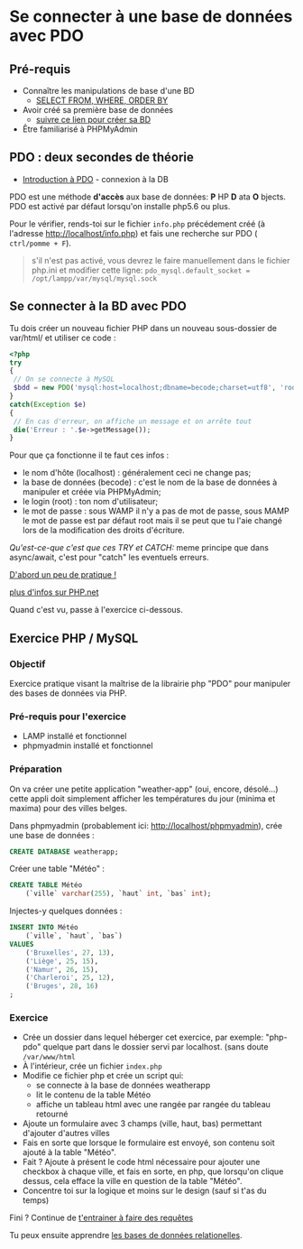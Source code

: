 # Se connecter à une base de données avec PDO

## Pré-requis

- Connaître les manipulations de base d'une BD
  - [SELECT FROM, WHERE, ORDER BY](https://github.com/becodeorg/BXLCentral/blob/master/Parcours/MySQL/1.select.md)
- Avoir créé sa première base de données
  - [suivre ce lien pour créer sa BD](https://github.com/becodeorg/BeCode/wiki/Installer-LAMP-sur-Ubuntu)
- Être familiarisé à PHPMyAdmin

## PDO : deux secondes de théorie

- [Introduction à PDO](https://docs.google.com/presentation/d/14-5BGNJyuILB2kfYlxzsaFDRNA8zCrot9DbYVVNo3X4/edit?usp=sharing) - connexion à la DB

PDO est une méthode **d'accès** aux base de données: **P** HP **D** ata **O** bjects.
PDO est activé par défaut lorsqu'on installe php5.6 ou plus.

Pour le vérifier, rends-toi sur le fichier `info.php` précédement créé (à l'adresse [http://localhost/info.php](http://localhost/info.php)) et fais une recherche sur PDO ( `ctrl/pomme + F`).

> s'il n'est pas activé, vous devrez le faire manuellement dans le fichier php.ini et modifier cette ligne:
> `pdo_mysql.default_socket = /opt/lampp/var/mysql/mysql.sock`

## Se connecter à la BD avec PDO

Tu dois créer un nouveau fichier PHP dans un nouveau sous-dossier de var/html/
et utiliser ce code :

```php
<?php
try
{
 // On se connecte à MySQL
 $bdd = new PDO('mysql:host=localhost;dbname=becode;charset=utf8', 'root', 'MOTDEPASSE');
}
catch(Exception $e)
{
 // En cas d'erreur, on affiche un message et on arrête tout
 die('Erreur : '.$e->getMessage());
}
```

Pour que ça fonctionne il te faut ces infos :

- le nom d'hôte (localhost) : généralement ceci ne change pas;
- la base de données (becode) : c'est le nom de la base de données à manipuler et créée via PHPMyAdmin;
- le login (root) : ton nom d'utilisateur;
- le mot de passe : sous WAMP il n'y a pas de mot de passe, sous MAMP le mot de passe est par défaut root mais il se peut que tu l'aie changé lors de la modification des droits d'écriture.

_Qu'est-ce-que c'est que ces TRY et CATCH:_ meme principe que dans async/await, c'est pour "catch" les eventuels erreurs.

[D'abord un peu de pratique !](./3.1Pratique-l'utilisation-de-PDO.md)

[plus d'infos sur PHP.net](http://php.net/manual/fr/book.pdo.php)

Quand c'est vu, passe à l'exercice ci-dessous.

## Exercice PHP / MySQL

### Objectif

Exercice pratique visant la maîtrise de la librairie php "PDO" pour manipuler des bases de données via PHP.

### Pré-requis pour l'exercice

- LAMP installé et fonctionnel
- phpmyadmin installé et fonctionnel

### Préparation

On va créer une petite application "weather-app" (oui, encore, désolé...) cette appli doit simplement afficher les températures du jour (minima et maxima) pour des villes belges.

Dans phpmyadmin (probablement ici: [http://localhost/phpmyadmin](http://localhost/phpmyadmin)), crée une base de données :

```sql
CREATE DATABASE weatherapp;
```

Créer une table "Météo" :

```sql
CREATE TABLE Météo
    (`ville` varchar(255), `haut` int, `bas` int);
```

Injectes-y quelques données :

```sql
INSERT INTO Météo
    (`ville`, `haut`, `bas`)
VALUES
    ('Bruxelles', 27, 13),
    ('Liège', 25, 15),
    ('Namur', 26, 15),
    ('Charleroi', 25, 12),
    ('Bruges', 28, 16)
;
```

### Exercice

- Crée un dossier dans lequel héberger cet exercice, par exemple: "php-pdo" quelque part dans le dossier servi par localhost. (sans doute `/var/www/html`
- À l'intérieur, crée un fichier `index.php`
- Modifie ce fichier php et crée un script qui:
  - se connecte à la base de données weatherapp
  - lit le contenu de la table Météo
  - affiche un tableau html avec une rangée par rangée du tableau retourné
- Ajoute un formulaire avec 3 champs (ville, haut, bas) permettant d'ajouter d'autres villes
- Fais en sorte que lorsque le formulaire est envoyé, son contenu soit ajouté à la table "Météo".
- Fait ? Ajoute à présent le code html nécessaire pour ajouter une checkbox à chaque ville, et fais en sorte, en php, que lorsqu'on clique dessus, cela efface la ville en question de la table "Météo".
- Concentre toi sur la logique et moins sur le design (sauf si t'as du temps)

Fini ? Continue de [t'entrainer à faire des requêtes](./sql-exo/readme.md)

Tu peux ensuite apprendre [les bases de données relationelles](./4.relational-db.md).

